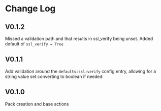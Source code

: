 # Change Log

## V0.1.2

Missed a validation path and that results in ssl_verify being unset. Added default of `ssl_verify = True`

## V0.1.1

Add validation around the `defaults:ssl:verify` config entry, allowing for a string value set converting to boolean if needed

## V0.1.0

Pack creation and base actions
